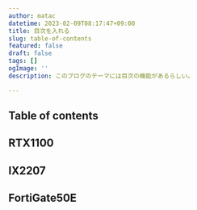 ```yaml
---
author: matac
datetime: 2023-02-09T08:17:47+09:00
title: 目次を入れる
slug: table-of-contents
featured: false
draft: false
tags: []
ogImage: ''
description: このブログのテーマには目次の機能があるらしい。

---
```

## Table of contents

## RTX1100

## IX2207

## FortiGate50E